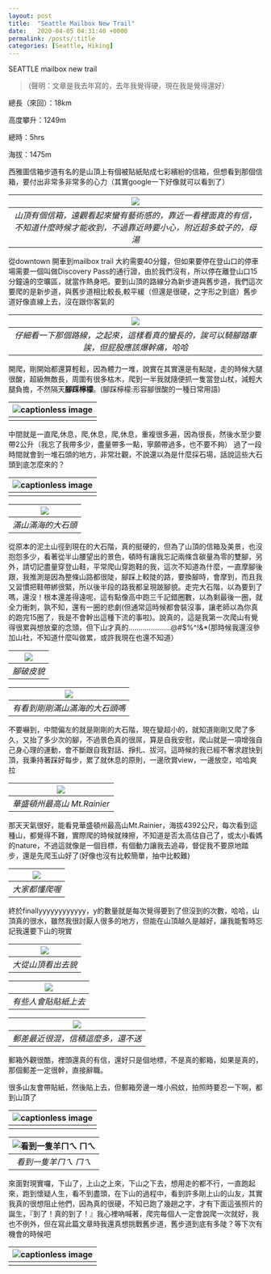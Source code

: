```yaml
---
layout: post
title:  "Seattle Mailbox New Trail"
date:   2020-04-05 04:31:40 +0000
permalink: /posts/:title
categories: [Seattle, Hiking]
---
```



SEATTLE mailbox new trail

> (聲明：文章是我去年寫的，去年我覺得硬，現在我是覺得還好）

總長（來回）：18km

高度攀升：1249m

總時：5hrs

海拔：1475m

西雅圖信箱步道有名的是山頂上有個被貼紙貼成七彩繽紛的信箱，但想看到那個信箱，要付出非常多非常多的心力（其實google一下好像就可以看到了）

| ![](https://miro.medium.com/v2/resize:fit:1400/format:webp/1*OT63u08QBETJ6cON7b6IKg.jpeg) |
|:--:| 
| *山頂有個信箱，遠觀看起來蠻有藝術感的，靠近一看裡面真的有信，不知道什麼時候才能收到，不過靠近時要小心，附近超多蚊子的，母湯* |




從downtown 開車到mailbox trail 大約需要40分鐘，但如果要停在登山口的停車場需要一個叫做Discovery Pass的通行證，由於我們沒有，所以停在離登山口15分鐘遠的空曠區，就當作熱身吧。要到山頂的路線分為新步道與舊步道，我們這次要爬的是新步道，與舊步道相比較長,較平緩（但還是很硬，之字形之到底）舊步道好像直線上去，沒在跟你客氣的

| ![](https://miro.medium.com/v2/resize:fit:1400/format:webp/1*6sEa_5-QVywreqiRNcqL5g.jpeg) |
|:--:| 
| *仔細看一下那個路線，之起來，這樣看真的蠻長的，誒可以騎腳踏車誒，但屁股應該爆幹痛，哈哈* |


開爬，剛開始都還算輕鬆，因為體力一堆，說實在其實還是有點陡，走的時候大腿很酸，超級無敵長，周圍有很多枯木，爬到一半我就隨便抓一隻當登山杖，減輕大腿負擔，不然隔天**腳踩檸檬**。(腳踩檸檬:形容腳很酸的一種日常用語)

| ![captionless image](https://miro.medium.com/v2/resize:fit:1400/format:webp/1*EKLco6aWoz_yi8srnPZiJw.jpeg)|
|:--:|
||


中間就是一直爬,休息，爬,休息，爬,休息，重複很多遍，因為很長，然後水至少要帶2公升（我忘了我帶多少，盡量帶多一點，寧願帶過多，也不要不夠） 過了一段時間就會到一堆石頭的地方，非常壯觀，不說還以為是什麼採石場，話說這些大石頭到底怎麼來的？

| ![captionless image](https://miro.medium.com/v2/resize:fit:1400/format:webp/1*bAHS4jxzRCPxAwiamSp1Ew.jpeg) |
|:--:|
||

| ![](https://miro.medium.com/v2/resize:fit:1400/format:webp/1*HOMc93WB2iN8TTh8EMW9lw.jpeg) |
|:--:|
|*滿山滿海的大石頭*|



從原本的泥土山徑到現在的大石階，真的挺硬的，但為了山頂的信箱及美景，也沒抱怨多少，看著從半山腰望出的景色，頓時有讓我忘記兩條含碳量為零的雙腳，另外，請切記盡量穿登山鞋，平常爬山穿跑鞋的我，這次不知道為什麼，一直摩腳後跟，我推測是因為整條山路都很陡，腳踩上較陡的路，要換腳時，會摩到，而且我又習慣把鞋帶綁很緊，所以後半段的路我都呈現跛腳貌。走完大石階，以為要到了嗎，還沒！根本還差得遠呢，這有點像高中跑三千記錯圈數，以為剩最後一圈，就全力衝刺，孰不知，還有一圈的悲劇(但通常這時候都會裝沒事，讓老師以為你真的跑完15圈了，我是不會幹出這種下流的事啦)。說真的，這是我第一次爬山有覺得很累與想放棄的念頭，但下山才真的…………………@#$%^!&*(那時候我還沒參加山社，不知道什麼叫做累，或許我現在也還不知道）

| ![](https://miro.medium.com/v2/resize:fit:1400/format:webp/1*I5ezmro2vFbfFAw_3p9MlA.jpeg) |
|:--:|
|*腳破皮貌*|

| ![](https://miro.medium.com/v2/resize:fit:1400/format:webp/1*c_cqWDkqZ7498xXAgBix4Q.jpeg) |
|:--:|
|*有看到剛剛滿山滿海的大石頭嗎*|



不要嚇到，中間偏左的就是剛剛的大石階，現在變超小的，就知道剛剛又爬了多久，又抬了多少次的腳，不過景色真的很屌，算是自我安慰，爬山就是一項增強自己身心理的運動，會不斷跟自我對話、掙扎、拔河。這時候的我已經不奢求趕快到頂，我秉持著踩好每步，累了就休息的原則，一邊欣賞view，一邊放空，哈哈爽拉

| ![](https://miro.medium.com/v2/resize:fit:1400/format:webp/1*w8NN7pJavgYQUBegu-lvng.jpeg) |
|:--:|
|*華盛頓州最高山 Mt.Rainier*|




那天天氣很好，能看見華盛頓州最高山Mt.Rainier，海拔4392公尺，每次看到這種山，都覺得不難，實際爬的時候就辣擦，不知道是否太高估自己了，或太小看媽的nature，不過這就像是一個目標，有個動力讓我去追尋，督促我不要原地踏步，還是先爬玉山好了(好像也沒有比較簡單，抽中比較難)

| ![](https://miro.medium.com/v2/resize:fit:1400/format:webp/1*RizxP4noy3FD9BECJ1aKsQ.jpeg) |
|:--:|
|*大家都懂爬喔*|



終於finallyyyyyyyyyyyy，y的數量就是每次覺得要到了但沒到的次數，哈哈，山頂真的很水，雖然我很討厭人很多的地方，但能在山頂越久是越好，讓我能暫時忘記我還要下山的現實

| ![](https://miro.medium.com/v2/resize:fit:1400/format:webp/1*P-5H9eR6YIrWCg3JjbROxQ.jpeg) |
|:--:|
|*大從山頂看出去貌*|

| ![](https://miro.medium.com/v2/resize:fit:1400/format:webp/1*D65-3Xv62SqMqw-jjaNW9Q.jpeg) |
|:--:|
|*有些人會貼貼紙上去*|

| ![](https://miro.medium.com/v2/resize:fit:1400/format:webp/1*adFI-FEYG-b99xipbsMGJg.jpeg) |
|:--:|
|*郵差最近很混，信積這麼多，還不送*|


郵箱外觀很酷，裡頭還真的有信，還好只是個地標，不是真的郵箱，如果是真的，那個郵差一定很幹，直接辭職。

很多山友會帶貼紙，然後貼上去，但郵箱旁邊一堆小飛蚊，拍照時要忍一下啊，都到山頂了

| ![captionless image](https://miro.medium.com/v2/resize:fit:2000/format:webp/1*hCl0zEzWvguzpSaVzahwcA.jpeg)|
|:--:|
||

| ![看到一隻羊ㄇㄟ ㄇㄟ](https://miro.medium.com/v2/resize:fit:488/format:webp/1*Zi2Q82gx2E21OHreMHQZyA.png) |
|:--:|
|*看到一隻羊ㄇㄟ ㄇㄟ*|





來面對現實囉，下山了，上山之上來，下山之下去，想用走的都不行，一直跑起來，跑到懷疑人生，看不到盡頭，在下山的過程中，看到許多剛上山的山友，其實我真的很想阻止他們，因為真的很硬，不知已跑了幾趟之字，才有下面這張照片的誕生，『到了！真的到了！』我心裡吶喊著，爬完每個人一定會說爬一次就好，我也不例外，但在寫此篇文章時我還真想挑戰舊步道，舊步道到底有多陡？等下次有機會的時候吧

| ![captionless image](https://miro.medium.com/v2/resize:fit:2000/format:webp/1*0_2rWa7_lAnxbGKBfhLi9Q.jpeg) |
|:--:|
||

